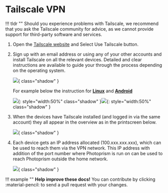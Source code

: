 # Tailscale VPN

!!! tldr ""
    Should you experience problems with Tailscale, we recommend that you ask the Tailscale community for advice, as we cannot provide support for third-party software and services.

1. Open the [Tailscale website](https://tailscale.com/) and Select Use Tailscale button. 

2. Sign up with an email address or using any of your other accounts and install Tailscale on all the relevant devices. Detailed and clear instructions are available to guide your through the process depending on the operating system.

    ![](img/tailscale-1.png){ class="shadow" }

    For example below the instruction for [**Linux**](https://tailscale.com/download/linux) and [**Android**](https://tailscale.com/download/android)

    ![](img/tailscale-3.png){: style="width:50%" class="shadow" }![](img/tailscale-2.png){: style="width:50%" class="shadow" }

3. When the devices have Tailscale installed (and logged in via the same account) they all appear in the overview as in the printscreen below.

    ![](img/tailscale-4.png){ class="shadow" }

4. Each device gets an IP address allocated (100.xxx.xxx.xxx), which can be used to reach them via the VPN network. This IP address with addition of the port number where Photoprism is run on can be used to reach Photoprism outside the home network. 

   ![](img/tailscale-5.png){ class="shadow" }

!!! example ""
    **Help improve these docs!** You can contribute by clicking :material-pencil: to send a pull request with your changes.
